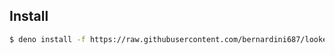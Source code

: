 ## Install

```sh
$ deno install -f https://raw.githubusercontent.com/bernardini687/looker/master/src/looker.ts
```
